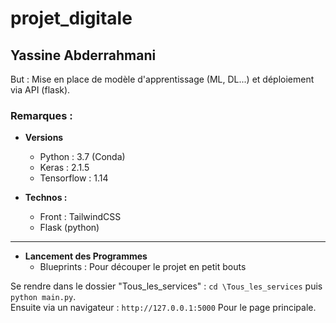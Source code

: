 # projet_digitale

## Yassine Abderrahmani 

But : Mise en place de modèle d'apprentissage (ML, DL...) et déploiement via API (flask).

### Remarques :

- **Versions**
    - Python : 3.7 (Conda)
    - Keras : 2.1.5
    - Tensorflow : 1.14
    
- **Technos :**
    - Front : TailwindCSS
    - Flask (python)
    
---
 
- **Lancement des Programmes** 
    - Blueprints : Pour découper le projet en petit bouts  
    
Se rendre dans le dossier "Tous_les_services" : `cd \Tous_les_services` puis `python main.py`.  
Ensuite via un navigateur : `http://127.0.0.1:5000` Pour le page principale.


